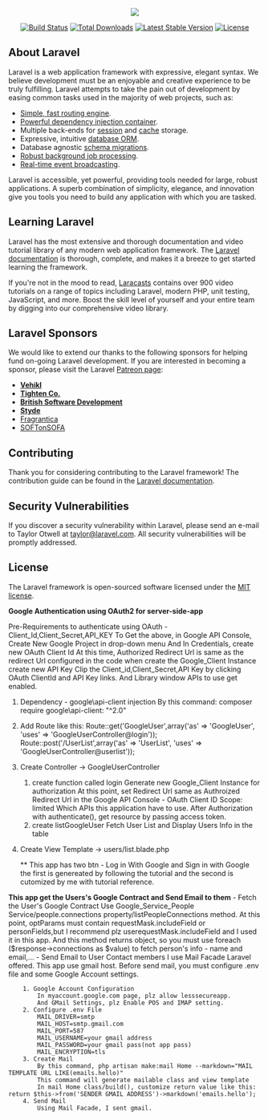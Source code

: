 <p align="center"><img src="https://laravel.com/assets/img/components/logo-laravel.svg"></p>

<p align="center">
<a href="https://travis-ci.org/laravel/framework"><img src="https://travis-ci.org/laravel/framework.svg" alt="Build Status"></a>
<a href="https://packagist.org/packages/laravel/framework"><img src="https://poser.pugx.org/laravel/framework/d/total.svg" alt="Total Downloads"></a>
<a href="https://packagist.org/packages/laravel/framework"><img src="https://poser.pugx.org/laravel/framework/v/stable.svg" alt="Latest Stable Version"></a>
<a href="https://packagist.org/packages/laravel/framework"><img src="https://poser.pugx.org/laravel/framework/license.svg" alt="License"></a>
</p>

## About Laravel

Laravel is a web application framework with expressive, elegant syntax. We believe development must be an enjoyable and creative experience to be truly fulfilling. Laravel attempts to take the pain out of development by easing common tasks used in the majority of web projects, such as:

- [Simple, fast routing engine](https://laravel.com/docs/routing).
- [Powerful dependency injection container](https://laravel.com/docs/container).
- Multiple back-ends for [session](https://laravel.com/docs/session) and [cache](https://laravel.com/docs/cache) storage.
- Expressive, intuitive [database ORM](https://laravel.com/docs/eloquent).
- Database agnostic [schema migrations](https://laravel.com/docs/migrations).
- [Robust background job processing](https://laravel.com/docs/queues).
- [Real-time event broadcasting](https://laravel.com/docs/broadcasting).

Laravel is accessible, yet powerful, providing tools needed for large, robust applications. A superb combination of simplicity, elegance, and innovation give you tools you need to build any application with which you are tasked.

## Learning Laravel

Laravel has the most extensive and thorough documentation and video tutorial library of any modern web application framework. The [Laravel documentation](https://laravel.com/docs) is thorough, complete, and makes it a breeze to get started learning the framework.

If you're not in the mood to read, [Laracasts](https://laracasts.com) contains over 900 video tutorials on a range of topics including Laravel, modern PHP, unit testing, JavaScript, and more. Boost the skill level of yourself and your entire team by digging into our comprehensive video library.

## Laravel Sponsors

We would like to extend our thanks to the following sponsors for helping fund on-going Laravel development. If you are interested in becoming a sponsor, please visit the Laravel [Patreon page](http://patreon.com/taylorotwell):

- **[Vehikl](http://vehikl.com)**
- **[Tighten Co.](https://tighten.co)**
- **[British Software Development](https://www.britishsoftware.co)**
- **[Styde](https://styde.net)**
- [Fragrantica](https://www.fragrantica.com)
- [SOFTonSOFA](https://softonsofa.com/)

## Contributing

Thank you for considering contributing to the Laravel framework! The contribution guide can be found in the [Laravel documentation](http://laravel.com/docs/contributions).

## Security Vulnerabilities

If you discover a security vulnerability within Laravel, please send an e-mail to Taylor Otwell at taylor@laravel.com. All security vulnerabilities will be promptly addressed.

## License

The Laravel framework is open-sourced software licensed under the [MIT license](http://opensource.org/licenses/MIT).

**Google Authentication using OAuth2 for server-side-app**

Pre-Requirements to authenticate using OAuth
    - Client_Id,Client_Secret,API_KEY
To Get the above, in Google API Console,
    Create New Google Project in drop-down menu 
    And In Credentials, 
        create new OAuth Client Id
            At this time, Authorized Redirect Url is same as the redirect Url configured in the code when create the Google_Client Instance
        create new API Key
        Clip the Client_id,Client_Secret,API Key by clicking OAuth ClientId and API Key links.
    And Library window
        APIs to use get enabled.
1. Dependency - google\api-client injection
    By this command: composer require google\api-client: "^2.0"

2. Add Route like this:
    Route::get('GoogleUser',array('as' => 'GoogleUser', 'uses' => 'GoogleUserController@login'));
    Route::post('/UserList',array('as' => 'UserList', 'uses' => 'GoogleUserController@userlist'));
3. Create Controller -> GoogleUserController
    1) create function called login
        Generate new Google_Client Instance for authorization
        At this point, set Redirect Url same as Authroized Redirect Url in the Google API Console - OAuth Client ID
        Scope: limited Which APIs this application have to use.
        After Authorization with authenticate(), get resource by passing access token.
    2) create listGoogleUser
        Fetch User List and Display Users Info in the table
4. Create View Template -> users/list.blade.php

    ** This app has two btn - Log in With Google and Sign in with Google
        the first is genereated by following the tutorial and the second is cutomized by me with tutorial reference.

**This app get the Users's Google Contract and Send Email to them**
    - Fetch the User's Google Contract
        Use Google_Service_People Service/people.connections property/listPeopleConnections method.
            At this point, optParams must contain requestMask.includeField or personFields,but I recommend plz userequestMask.includeField and I used it in this app.
            And this method returns object, so you must use foreach ($response->connections  as  $value) to fetch person's info - name and email,...
    - Send Email to User Contact members
        I use Mail Facade Laravel offered.
        This app use gmail host. Before send mail, you must configure .env file and some Google Account settings.

        1. Google Account Configuration
            In myaccount.google.com page, plz allow lesssecureapp.
            And GMail Settings, plz Enable POS and IMAP setting.  
        2. Configure .env File
            MAIL_DRIVER=smtp
            MAIL_HOST=smtp.gmail.com
            MAIL_PORT=587
            MAIL_USERNAME=your gmail address
            MAIL_PASSWORD=your gmail pass(not app pass)
            MAIL_ENCRYPTION=tls
        3. Create Mail
            By this command, php artisan make:mail Home --markdown="MAIL TEMPLATE URL LIKE(emails.hello)"
            This command will generate mailable class and view template
            In mail Home class/build(), customize return value like this: return $this->from('SENDER GMAIL ADDRESS')->markdown('emails.hello');
        4. Send Mail
            Using Mail Facade, I sent gmail.
            
